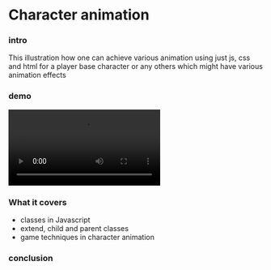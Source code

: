 # Character animation

### intro

This illustration how one can achieve various animation using just js, css and html for a player base character or any others which might have various animation effects

### demo

<div>
<!-- images go here -->
<video src="./illustration.mp4" alt="illustration video" controls>
</video>
</div>

### What it covers

- classes in Javascript
- extend, child and parent classes
- game techniques in character animation

### conclusion
